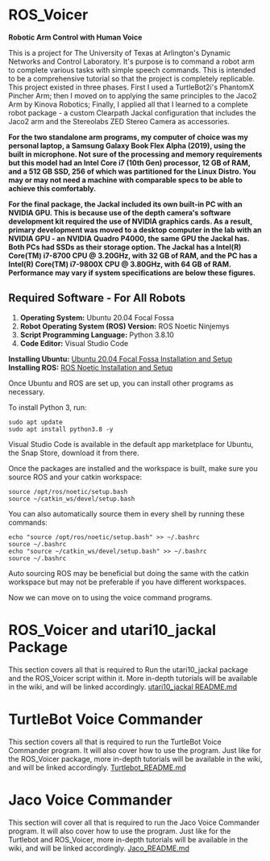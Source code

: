 # ROS_Voicer
**Robotic Arm Control with Human Voice**

This is a project for The University of Texas at Arlington's Dynamic Networks and Control Laboratory. It's purpose is to command a robot arm to complete various tasks with simple speech commands. This is intended to be a comprehensive tutorial so that the project is completely replicable. This project existed in three phases. First I used a TurtleBot2i's PhantomX Pincher Arm; then I moved on to applying the same principles to the Jaco2 Arm by Kinova Robotics; Finally, I applied all that I learned to a complete robot package - a custom Clearpath Jackal configuration that includes the Jaco2 arm and the Stereolabs ZED Stereo Camera as accessories. 

**For the two standalone arm programs, my computer of choice was my personal laptop, a Samsung Galaxy Book Flex Alpha (2019), using the built in microphone. Not sure of the processing and memory requirements but this model had an Intel Core i7 (10th Gen) processor, 12 GB of RAM, and a 512 GB SSD, 256 of which was partitioned for the Linux Distro. You may or may not need a machine with comparable specs to be able to achieve this comfortably.**

**For the final package, the Jackal included its own built-in PC with an NVIDIA GPU. This is because use of the depth camera's software development kit required the use of NVIDIA graphics cards. As a result, primary development was moved to a desktop computer in the lab with an NVIDIA GPU - an NVIDIA Quadro P4000, the same GPU the Jackal has. Both PCs had SSDs as their storage option. The Jackal has a Intel(R) Core(TM) i7-8700 CPU @ 3.20GHz, with 32 GB of RAM, and the PC has a Intel(R) Core(TM) i7-9800X CPU @ 3.80GHz, with 64 GB of RAM. Performance may vary if system specifications are below these figures.**

## Required Software - For All Robots
1. **Operating System:** Ubuntu 20.04 Focal Fossa
2. **Robot Operating System (ROS) Version:** ROS Noetic Ninjemys
3. **Script Programming Language:** Python 3.8.10
4. **Code Editor:** Visual Studio Code

**Installing Ubuntu:** [Ubuntu 20.04 Focal Fossa Installation and Setup](https://github.com/UTADNCLab/ROS_Voicer/wiki/Ubuntu-20.04-Focal-Fossa-Installation-and-Setup)  
**Installing ROS:** [ROS Noetic Installation and Setup](https://github.com/UTADNCLab/ROS_Voicer/wiki/ROS-Noetic-Installation-and-Setup)

Once Ubuntu and ROS are set up, you can install other programs as necessary.

To install Python 3, run:

    sudo apt update
    sudo apt install python3.8 -y

Visual Studio Code is available in the default app marketplace for Ubuntu, the Snap Store, download it from there.

Once the packages are installed and the workspace is built, make sure you source ROS and your catkin workspace:

    source /opt/ros/noetic/setup.bash 
    source ~/catkin_ws/devel/setup.bash 
    
You can also automatically source them in every shell by running these commands:
    
    echo "source /opt/ros/noetic/setup.bash" >> ~/.bashrc
    source ~/.bashrc
    echo "source ~/catkin_ws/devel/setup.bash" >> ~/.bashrc
    source ~/.bashrc
    
Auto sourcing ROS may be beneficial but doing the same with the catkin workspace but may not be preferable if you have different workspaces.

Now we can move on to using the voice command programs.

# ROS_Voicer and utari10_jackal Package

This section covers all that is required to Run the utari10_jackal package and the ROS_Voicer script within it. More in-depth tutorials will be available in the wiki, and will be linked accordingly.
[ utari10_jackal README.md](ROS_Voicer_Packages/ROS_VOICER_PACKAGES_README.md)

# TurtleBot Voice Commander

This section covers all that is required to run the TurtleBot Voice Commander program. It will also cover how to use the program. Just like for the ROS_Voicer package, more in-depth tutorials will be available in the wiki, and will be linked accordingly.
[Turtlebot_README.md](TurtleBot_Voice/Turtlebot_README.md)

# Jaco Voice Commander

This section will cover all that is required to run the Jaco Voice Commander program. It will also cover how to use the program. Just like for the Turtlebot and ROS_Voicer, more in-depth tutorials will be available in the wiki, and will be linked accordingly.
[Jaco_README.md](Jaco_Voice/Jaco_README.md)
